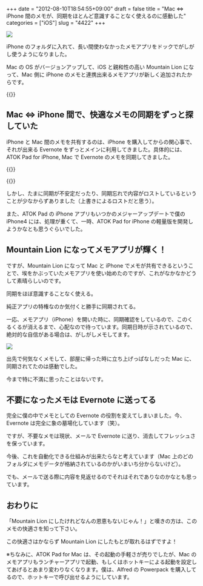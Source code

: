 +++
date = "2012-08-10T18:54:55+09:00"
draft = false
title = "Mac ⇔ iPhone 間のメモが、同期をほとんど意識することなく使えるのに感動した"
categories = ["iOS"]
slug = "4422"
+++

![](/images/2012/08/4422_1.png)

iPhone のフォルダに入れて、長い間使わなかったメモアプリをドックでがしがし使うようになりました。

Mac の OS がバージョンアップして、iOS と親和性の高い Mountain Lion になって、Mac 側に iPhone のメモと連携出来るメモアプリが新しく追加されたからです。

{{<app id="537386512" title="OS X Mountain Lion 10.8（￥1,700）" src="http://a3.mzstatic.com/us/r1000/103/Purple/v4/5d/2d/29/5d2d290d-d000-2d35-1f82-67503ece9a72/ProductPageIcon.100x100-75.png">}}

## Mac ⇔ iPhone 間で、快適なメモの同期をずっと探していた

iPhone と Mac 間のメモを共有するのは、iPhone を購入してからの関心事で、それが出来る Evernote をずっとメインに利用してきました。具体的には、ATOK Pad for iPhone, Mac で Evernote のメモを同期してきました。

{{<app id="390360999" title="ATOK Pad 4.5.0（￥1,200）" src="http://a1.mzstatic.com/us/r1000/103/Purple/v4/03/3f/34/033f3404-161b-aeae-0a09-c3b1e3ee2051/mza_7350887858816685423.100x100-75.jpg">}}

{{<app id="460883588" title="ATOK Pad 2.0.0（無料）" src="http://a4.mzstatic.com/us/r1000/099/Purple/6c/ae/8b/mzi.oauvlpvw.100x100-75.png">}}

しかし、たまに同期が不安定だったり、同期忘れで内容がロストしているということが少なからずありました（上書きによるロストだと思う）。

また、ATOK Pad の iPhone アプリもいつかのメジャーアップデートで僕の iPhone4 には、処理が重くて、一時、ATOK Pad for iPhone の軽量版を開発しようかなとも思うぐらいでした。

## Mountain Lion になってメモアプリが輝く！

ですが、Mountain Lion になって Mac と iPhone でメモが共有できるということで、埃をかぶっていたメモアプリを使い始めたのですが、これがなかなかどうして素晴らしいのです。

同期をほぼ意識することなく使える。

純正アプリの特権なのか気付くと勝手に同期されてる。

一応、メモアプリ（iPhone）を開いた時に、同期確認をしているので、このくるくるが消えるまで、心配なので待っています。同期日時が示されているので、絶対的な自信がある場合は、がしがしメモしてます。

![](/images/2012/08/4422_2.png)

出先で何気なくメモして、部屋に帰った時に立ち上げっぱなしだった Mac に、同期されてたのは感動でした。

今まで特に不満に思ったことはないです。

## 不要になったメモは Evernote に送ってる

完全に僕の中でメモとしての Evernote の役割を変えてしまいました。今、Evernote は完全に象の墓場化しています（笑）。

ですが、不要なメモは現状、メールで Evernote に送り、消去してフレッシュさを保っています。

今後、これを自動化できる仕組みが出来たらなと考えています（Mac 上のどのフォルダにメモデータが格納されているのかがいまいち分からないけど）。

でも、メールで送る際に内容を見返せるのでそれはそれでありなのかなとも思っています。

## おわりに

「Mountain Lion にしたけれどなんの恩恵もないじゃん！」と嘆きの方は、このメモの快適さを知って下さい。

この快適さはかならず Mountain Lion にしたもとが取れるはずですよ！

※ちなみに、ATOK Pad for Mac は、その起動の手軽さが売りでしたが、Mac のメモアプリもランチャーアプリで起動、もしくはホットキーによる起動を設定してあげるとあまり変わりなくなります。僕は、Alfred の Powerpack を購入してるので、ホットキーで呼び出せるようにしています。
